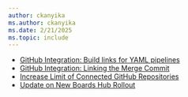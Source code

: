 ```yaml
---
author: ckanyika
ms.author: ckanyika
ms.date: 2/21/2025
ms.topic: include
---
```


- [GitHub Integration: Build links for YAML pipelines](#github-integration-build-links-for-yaml-pipelines)
- [GitHub Integration: Linking the Merge Commit](#github-integration-linking-the-merge-commit)
- [Increase Limit of Connected GitHub Repositories](#increase-limit-of-connected-github-repositories)
- [Update on New Boards Hub Rollout](#update-on-new-boards-hub-rollout)